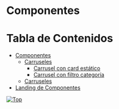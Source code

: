 <a name="inicio"></a>

# Componentes


# Tabla de Contenidos

 - [Componentes](#componentes)
	- [Carruseles](https://github.com/edulosa83/Repositorio-de-componentes/tree/main/Carruseles)
		- [Carrusel con card estático](https://github.com/edulosa83/Repositorio-de-componentes/tree/main/Carruseles/Carrusel%20con%20card%20estatico)
		- [Carrusel con filtro categoría](https://github.com/edulosa83/Repositorio-de-componentes/tree/main/Carruseles/Carrusel%20con%20filtro%20categor%C3%ADa)
	- [Carruseles](https://github.com/edulosa83/Repositorio-de-componentes/tree/main/Carruseles)
 - [Landing de Componentes](https://qas.ecommspf.com.mx/branding-jun22)

[![Top](https://img.shields.io/badge/-Volver%20al%20principio-blue?style=for-the-badge&logoColor=white)](#inicio)